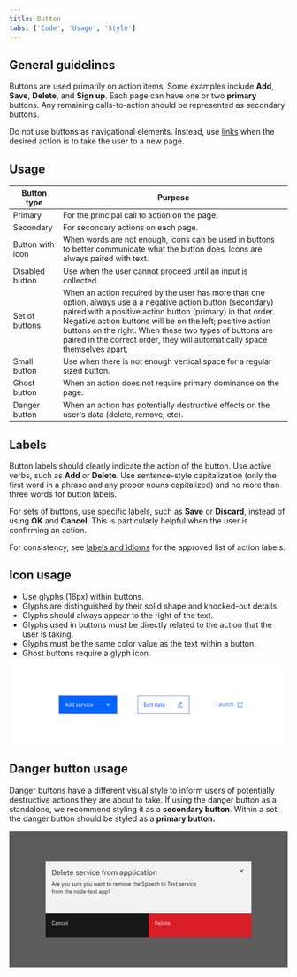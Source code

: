```yaml
---
title: Button
tabs: ['Code', 'Usage', 'Style']
---
```


## General guidelines

Buttons are used primarily on action items. Some examples include **Add**, **Save**, **Delete**, and **Sign up**. Each page can have one or two **primary** buttons. Any remaining calls-to-action should be represented as secondary buttons.

Do not use buttons as navigational elements. Instead, use [links](/components/link) when the desired action is to take the user to a new page.

## Usage

| Button type      | Purpose                                                                                                                                                                                                                                                                                                                                                                           |
| ---------------- | --------------------------------------------------------------------------------------------------------------------------------------------------------------------------------------------------------------------------------------------------------------------------------------------------------------------------------------------------------------------------------- |
| Primary          | For the principal call to action on the page.                                                                                                                                                                                                                                                                                                                                     |
| Secondary        | For secondary actions on each page.                                                                                                                                                                                                                                                                                                                                               |
| Button with icon | When words are not enough, icons can be used in buttons to better communicate what the button does. Icons are always paired with text.                                                                                                                                                                                                                                            |
| Disabled button  | Use when the user cannot proceed until an input is collected.                                                                                                                                                                                                                                                                                                                     |
| Set of buttons   | When an action required by the user has more than one option, always use a a negative action button (secondary) paired with a positive action button (primary) in that order. Negative action buttons will be on the left; positive action buttons on the right. When these two types of buttons are paired in the correct order, they will automatically space themselves apart. |
| Small button     | Use when there is not enough vertical space for a regular sized button.                                                                                                                                                                                                                                                                                                           |
| Ghost button     | When an action does not require primary dominance on the page.                                                                                                                                                                                                                                                                                                                    |
| Danger button    | When an action has potentially destructive effects on the user's data (delete, remove, etc).                                                                                                                                                                                                                                                                                      |

## Labels

Button labels should clearly indicate the action of the button. Use active verbs, such as **Add** or **Delete**. Use sentence-style capitalization (only the first word in a phrase and any proper nouns capitalized) and no more than three words for button labels.

For sets of buttons, use specific labels, such as **Save** or **Discard**, instead of using **OK** and **Cancel**. This is particularly helpful when the user is confirming an action.

For consistency, see [labels and idioms](/guidelines/content/glossary) for the approved list of action labels.

## Icon usage

- Use glyphs (16px) within buttons.
- Glyphs are distinguished by their solid shape and knocked-out details.
- Glyphs should always appear to the right of the text.
- Glyphs used in buttons must be directly related to the action that the user is taking.
- Glyphs must be the same color value as the text within a button.
- Ghost buttons require a glyph icon.

<image-component  cols="8" caption="Glyph usage in Buttons">

![button with glyph](images/button-usage-1.png)

</image-component>

## Danger button usage

Danger buttons have a different visual style to inform users of potentially destructive actions they are about to take. If using the danger button as a standalone, we recommend styling it as a **secondary button**. Within a set, the danger button should be styled as a **primary button.**

<image-component cols="8" caption="Danger button set">

![danger button set in modal](images/button-usage-2.png)

</image-component>

